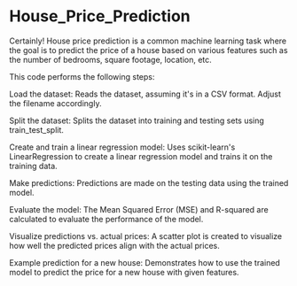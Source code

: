 # House_Price_Prediction

Certainly! House price prediction is a common machine learning task where the goal is to predict the price of a house based on various features such as the number of bedrooms, square footage, location, etc.

This code performs the following steps:

Load the dataset: Reads the dataset, assuming it's in a CSV format. Adjust the filename accordingly.

Split the dataset: Splits the dataset into training and testing sets using train_test_split.

Create and train a linear regression model: Uses scikit-learn's LinearRegression to create a linear regression model and trains it on the training data.

Make predictions: Predictions are made on the testing data using the trained model.

Evaluate the model: The Mean Squared Error (MSE) and R-squared are calculated to evaluate the performance of the model.

Visualize predictions vs. actual prices: A scatter plot is created to visualize how well the predicted prices align with the actual prices.

Example prediction for a new house: Demonstrates how to use the trained model to predict the price for a new house with given features.
